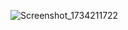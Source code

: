 ![Screenshot_1734211722](https://github.com/user-attachments/assets/56ea3324-3f34-4e49-8f39-c236789ac679)
